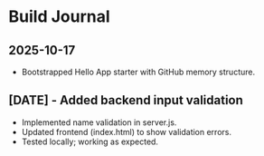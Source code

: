 # Build Journal

## 2025-10-17
- Bootstrapped Hello App starter with GitHub memory structure.
## [DATE] - Added backend input validation
- Implemented name validation in server.js.
- Updated frontend (index.html) to show validation errors.
- Tested locally; working as expected.
